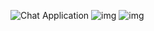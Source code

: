 ![Chat Application](https://i.ibb.co/D8CgXRq/Screenshot-2021-09-04-173535.png)
![img](https://i.ibb.co/sJ6k6qj/Screenshot-2021-09-04-173401.png)
![img](https://i.ibb.co/wYFGMhn/Screenshot-2021-09-04-173451.png)
